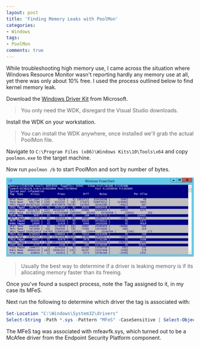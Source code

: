 ```yaml
---
layout: post
title: 'Finding Memory Leaks with PoolMon'
categories:
- Windows
tags:
- PoolMon
comments: true
---
```


While troubleshooting high memory use, I came across the situation where Windows Resource Monitor wasn't reporting hardly any memory use at all, yet there was only about 10% free. I used the process outlined below to find kernel memory leak.

Download the [Windows Driver Kit](https://docs.microsoft.com/en-us/windows-hardware/drivers/download-the-wdk) from Microsoft.

> You only need the WDK, disregard the Visual Studio downloads.

Install the WDK on your workstation.

> You can install the WDK anywhere, once installed we'll grab the actual PoolMon file.

Navigate to `C:\Program Files (x86)\Windows Kits\10\Tools\x64` and copy `poolmon.exe` to the target machine.

Now run `poolmon /b` to start PoolMon and sort by number of bytes.

![PoolMon](/images/poolmon.PNG)

> Usually the best way to determine if a driver is leaking memory is if its allocating memory faster than its freeing.

Once you've found a suspect process, note the Tag assigned to it, in my case its MFeS.

Next run the following to determine which driver the tag is associated with:

``` powershell
Set-Location "C:\Windows\System32\drivers"
Select-String -Path *.sys -Pattern "MFeS" -CaseSensitive | Select-Object FileName -Unique
```

The MFeS tag was associated with mfeavfk.sys, which turned out to be a McAfee driver from the Endpoint Security Platform component.